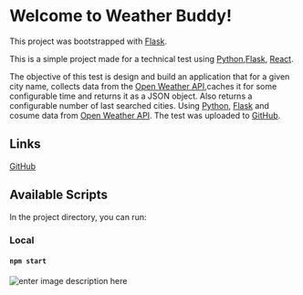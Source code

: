 # Welcome to Weather Buddy!

This project was bootstrapped with [Flask](https://flask.palletsprojects.com/en/2.0.x/).

This is a simple project made for a technical test using [Python](https://www.python.org/),[Flask](https://flask.palletsprojects.com/en/2.0.x/), [React](https://reactjs.org/).

The objective of this test is design and build an application that for a given city name, collects data from the [Open Weather API](https://openweathermap.org/),caches it for some configurable time and returns it as a JSON object. Also returns a configurable number of last searched cities. Using [Python](https://www.python.org/), [Flask](https://flask.palletsprojects.com/en/2.0.x/) and cosume data from [Open Weather API](https://openweathermap.org/). The test was uploaded to [GitHub](https://github.com/).

## Links

[GitHub](https://github.com/coelhots/WeatherBuddy)

## Available Scripts

In the project directory, you can run:

### Local

#### `npm start`

![enter image description here](https://www.xxx.com)
